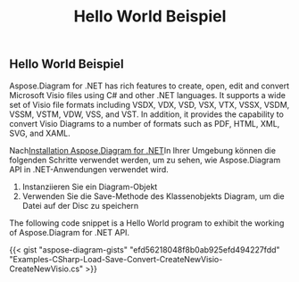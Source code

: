 ﻿---
title: Hello World Beispiel
type: docs
weight: 90
url: /de/net/hello-world-example/
description: Auf dieser Seite wird beschrieben, wie Sie mit der Bibliothek Aspose.Diagram ein Beispiel für „Hello World“ erstellen.
---
## **Hello World Beispiel**
Aspose.Diagram for .NET has rich features to create, open, edit and convert Microsoft Visio files using C# and other .NET languages. It supports a wide set of Visio file formats including VSDX, VDX, VSD, VSX, VTX, VSSX, VSDM, VSSM, VSTM, VDW, VSS, and VST. In addition, it provides the capability to convert Visio Diagrams to a number of formats such as PDF, HTML, XML, SVG, and XAML.

Nach[Installation Aspose.Diagram for .NET](/diagram/de/net/installation/)In Ihrer Umgebung können die folgenden Schritte verwendet werden, um zu sehen, wie Aspose.Diagram API in .NET-Anwendungen verwendet wird.

1. Instanziieren Sie ein Diagram-Objekt
1. Verwenden Sie die Save-Methode des Klassenobjekts Diagram, um die Datei auf der Disc zu speichern

The following code snippet is a Hello World program to exhibit the working of Aspose.Diagram for .NET API. 

{{< gist "aspose-diagram-gists" "efd56218048f8b0ab925efd494227fdd" "Examples-CSharp-Load-Save-Convert-CreateNewVisio-CreateNewVisio.cs" >}}




